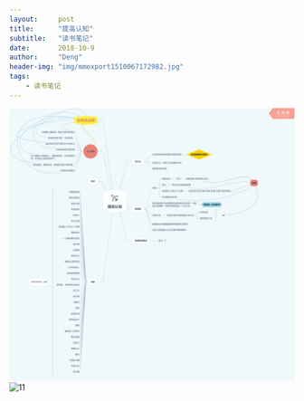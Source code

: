 ```yaml
---
layout:     post
title:      "提高认知"
subtitle:   "读书笔记"
date:       2018-10-9
author:     "Deng"
header-img: "img/mmexport1510067172982.jpg"
tags:
    - 读书笔记
---
```


![00](/img/x1.png)
![11](/img/x1+.jpg)